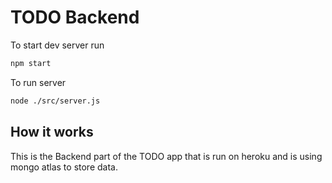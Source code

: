 # TODO Backend

To start dev server run
```bash
npm start
```
To run server
```bash
node ./src/server.js
```

## How it works

This is the Backend part of the TODO app that is run on heroku and is using mongo atlas to store data.
